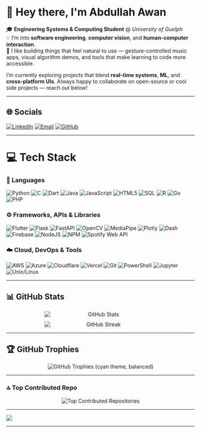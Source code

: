 # 👋 Hey there, I'm Abdullah Awan

🎓 **Engineering Systems & Computing Student** @ *University of Guelph*  
💡 I’m into **software engineering**, **computer vision**, and **human-computer interaction**.  
🧠 I like building things that feel natural to use — gesture-controlled music apps, visual algorithm demos, and tools that make learning to code more accessible.

I’m currently exploring projects that blend **real-time systems**, **ML**, and **cross-platform UIs**. Always happy to collaborate on open-source or cool side projects — reach out below!

---

## 🌐 Socials
[![LinkedIn](https://img.shields.io/badge/LinkedIn-%230077B5.svg?logo=linkedin&logoColor=white)](https://linkedin.com/in/abdullahnawan)
[![Email](https://img.shields.io/badge/Email-D14836?logo=gmail&logoColor=white)](mailto:1abdullah0awan1@gmail.com)
[![GitHub](https://img.shields.io/badge/GitHub-100000?logo=github&logoColor=white)](https://github.com/abdullahnawan)

---

# 💻 Tech Stack

### 🧩 Languages
![Python](https://img.shields.io/badge/python-3670A0?style=for-the-badge&logo=python&logoColor=ffdd54)
![C](https://img.shields.io/badge/c-%2300599C.svg?style=for-the-badge&logo=c&logoColor=white)
![Dart](https://img.shields.io/badge/dart-%230175C2.svg?style=for-the-badge&logo=dart&logoColor=white)
![Java](https://img.shields.io/badge/java-%23ED8B00.svg?style=for-the-badge&logo=openjdk&logoColor=white)
![JavaScript](https://img.shields.io/badge/javascript-%23323330.svg?style=for-the-badge&logo=javascript&logoColor=%23F7DF1E)
![HTML5](https://img.shields.io/badge/html5-%23E34F26.svg?style=for-the-badge&logo=html5&logoColor=white)
![SQL](https://img.shields.io/badge/sql-%23025E8C.svg?style=for-the-badge&logo=database&logoColor=white)
![R](https://img.shields.io/badge/r-%23276DC3.svg?style=for-the-badge&logo=r&logoColor=white)
![Go](https://img.shields.io/badge/go-%2300ADD8.svg?style=for-the-badge&logo=go&logoColor=white)
![PHP](https://img.shields.io/badge/php-%23777BB4.svg?style=for-the-badge&logo=php&logoColor=white)

### ⚙️ Frameworks, APIs & Libraries
![Flutter](https://img.shields.io/badge/flutter-%2302569B.svg?style=for-the-badge&logo=flutter&logoColor=white)
![Flask](https://img.shields.io/badge/flask-%23000000.svg?style=for-the-badge&logo=flask&logoColor=white)
![FastAPI](https://img.shields.io/badge/FastAPI-005571?style=for-the-badge&logo=fastapi)
![OpenCV](https://img.shields.io/badge/opencv-%23white.svg?style=for-the-badge&logo=opencv&logoColor=white)
![MediaPipe](https://img.shields.io/badge/mediapipe-009688?style=for-the-badge&logo=google&logoColor=white)
![Plotly](https://img.shields.io/badge/plotly-%233F4F75.svg?style=for-the-badge&logo=plotly&logoColor=white)
![Dash](https://img.shields.io/badge/dash-000000?style=for-the-badge&logo=plotly&logoColor=white)
![Firebase](https://img.shields.io/badge/firebase-%23039BE5.svg?style=for-the-badge&logo=firebase)
![NodeJS](https://img.shields.io/badge/node.js-6DA55F?style=for-the-badge&logo=node.js&logoColor=white)
![NPM](https://img.shields.io/badge/NPM-%23CB3837.svg?style=for-the-badge&logo=npm&logoColor=white)
![Spotify Web API](https://img.shields.io/badge/Spotify%20Web%20API-1DB954?style=for-the-badge&logo=spotify&logoColor=white)

### ☁️ Cloud, DevOps & Tools
![AWS](https://img.shields.io/badge/AWS-%23FF9900.svg?style=for-the-badge&logo=amazon-aws&logoColor=white)
![Azure](https://img.shields.io/badge/azure-%230072C6.svg?style=for-the-badge&logo=microsoftazure&logoColor=white)
![Cloudflare](https://img.shields.io/badge/Cloudflare-F38020?style=for-the-badge&logo=Cloudflare&logoColor=white)
![Vercel](https://img.shields.io/badge/vercel-%23000000.svg?style=for-the-badge&logo=vercel&logoColor=white)
![Git](https://img.shields.io/badge/git-%23F05033.svg?style=for-the-badge&logo=git&logoColor=white)
![PowerShell](https://img.shields.io/badge/PowerShell-%235391FE.svg?style=for-the-badge&logo=powershell&logoColor=white)
![Jupyter](https://img.shields.io/badge/Jupyter-F37626.svg?style=for-the-badge&logo=Jupyter&logoColor=white)
![Unix/Linux](https://img.shields.io/badge/Unix%2FLinux-000000?style=for-the-badge&logo=linux&logoColor=white)

---

## 📊 GitHub Stats

<div align="center" style="display: flex; flex-wrap: wrap; justify-content: center; gap: 10px;">
  <img 
    src="https://github-readme-stats-ten-orcin-44.vercel.app/api?username=abdullahnawan&show_icons=true&include_all_commits=true&count_private=true&rank_icon=percentile&theme=transparent&title_color=00FFFF&text_color=FFFFFF&icon_color=00FFFF&border_color=FFFFFF&v=8"
    alt="GitHub Stats"
    style="max-width: 46%; min-width: 300px;"
  />
  <img
    src="https://nirzak-streak-stats.vercel.app/?user=abdullahnawan&theme=dark&hide_border=false&background=00000000&border=FFFFFF&ring=00FFFF&fire=00FFFF&currStreakLabel=00FFFF&sideNums=FFFFFF&sideLabels=FFFFFF&dates=AAAAAA&v=8"
    alt="GitHub Streak"
    style="max-width: 46%; min-width: 300px;"
  />
</div>

---

## 🏆 GitHub Trophies
<p align="center">
  <img
    src="https://github-profile-trophy.vercel.app/?username=abdullahnawan&theme=algolia&no-bg=true&no-frame=false&column=7&margin-w=10&title=Experience,Commits,Repositories,Stars,Followers,Issues,PullRequest"
    alt="GitHub Trophies (cyan theme, balanced)"
  />
</p>

---

### 🔝 Top Contributed Repo
<p align="center">
  <img
    src="https://github-contributor-stats.vercel.app/api?username=abdullahnawan&limit=5&combine_all_yearly_contributions=true&theme=algolia&title_color=FFFFFF&text_color=00FFFF&border_color=FFFFFF&v=2"
    alt="Top Contributed Repositories"
  />
</p>


---

[![](https://visitcount.itsvg.in/api?id=abdullahnawan&icon=0&color=0)](https://visitcount.itsvg.in)

---
<!-- Using self-hosted GitHub Readme Stats: https://github-readme-stats-ten-orcin-44.vercel.app -->
